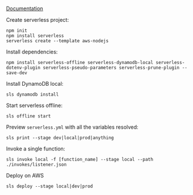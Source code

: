 [Documentation](https://www.serverless.com/framework/docs/providers/aws/cli-reference/)

Create serverless project:
```
npm init
npm install serverless
serverless create --template aws-nodejs
```

Install dependencies:
```
npm install serverless-offline serverless-dynamodb-local serverless-dotenv-plugin serverless-pseudo-parameters serverless-prune-plugin --save-dev
```

Install DynamoDB local:
```
sls dynamodb install
```

Start serverless offline:
```
sls offline start
```

Preview `serverless.yml` with all the variables resolved:
```
sls print --stage dev|local|prod|anything
```

Invoke a single function:
```
sls invoke local -f [function_name] --stage local --path ./invokes/listener.json
```

Deploy on AWS
```
sls deploy --stage local|dev|prod
```
